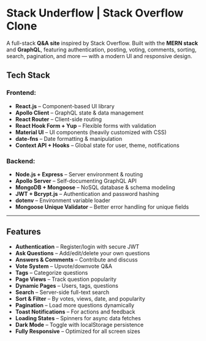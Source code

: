 # Stack Underflow | Stack Overflow Clone
     
A full-stack **Q&A site** inspired by Stack Overflow. Built with the **MERN stack** and **GraphQL**, featuring authentication, posting, voting, comments, sorting, search, pagination, and more — with a modern UI and responsive design.

## Tech Stack

### Frontend:
- **React.js** – Component-based UI library  
- **Apollo Client** – GraphQL state & data management  
- **React Router** – Client-side routing  
- **React Hook Form + Yup** – Flexible forms with validation  
- **Material UI** – UI components (heavily customized with CSS)  
- **date-fns** – Date formatting & manipulation  
- **Context API + Hooks** – Global state for user, theme, notifications  

### Backend:
- **Node.js + Express** – Server environment & routing  
- **Apollo Server** – Self-documenting GraphQL API  
- **MongoDB + Mongoose** – NoSQL database & schema modeling  
- **JWT + Bcrypt.js** – Authentication and password hashing  
- **dotenv** – Environment variable loader  
- **Mongoose Unique Validator** – Better error handling for unique fields  

---

##  Features

- **Authentication** – Register/login with secure JWT  
- **Ask Questions** – Add/edit/delete your own questions  
- **Answers & Comments** – Contribute and discuss  
- **Vote System** – Upvote/downvote Q&A  
- **Tags** – Categorize questions  
- **Page Views** – Track question popularity  
- **Dynamic Pages** – Users, tags, questions  
- **Search** – Server-side full-text search  
- **Sort & Filter** – By votes, views, date, and popularity  
- **Pagination** – Load more questions dynamically  
- **Toast Notifications** – For actions and feedback  
- **Loading States** – Spinners for async data fetches  
- **Dark Mode** – Toggle with localStorage persistence  
- **Fully Responsive** – Optimized for all screen sizes
